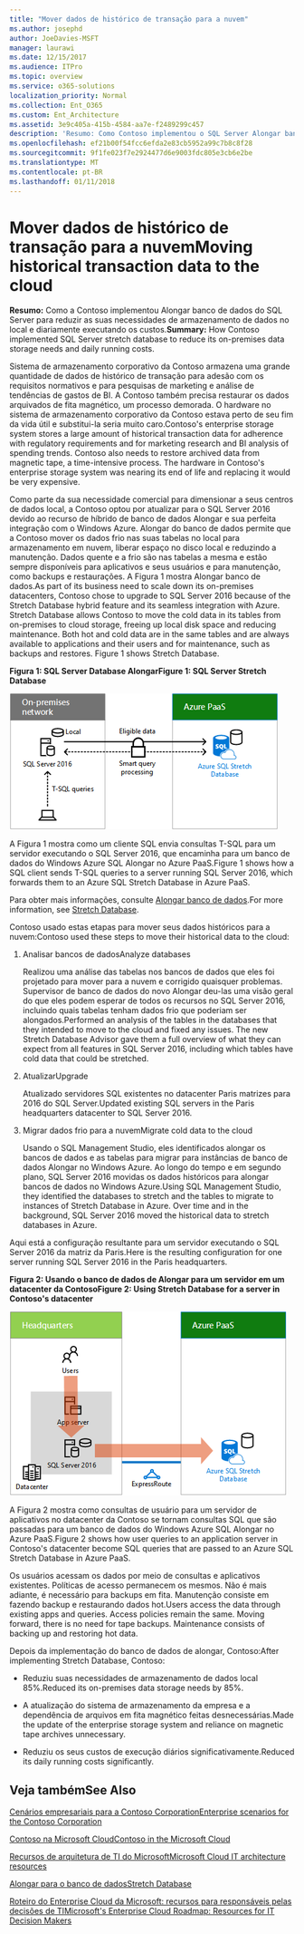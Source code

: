 ```yaml
---
title: "Mover dados de histórico de transação para a nuvem"
ms.author: josephd
author: JoeDavies-MSFT
manager: laurawi
ms.date: 12/15/2017
ms.audience: ITPro
ms.topic: overview
ms.service: o365-solutions
localization_priority: Normal
ms.collection: Ent_O365
ms.custom: Ent_Architecture
ms.assetid: 3e9c405a-415b-4584-aa7e-f2489299c457
description: 'Resumo: Como Contoso implementou o SQL Server Alongar banco de dados para reduzir as suas necessidades de armazenamento de dados no local e diariamente executando os custos.'
ms.openlocfilehash: ef21b00f54fcc6efda2e83cb5952a99c7b8c8f28
ms.sourcegitcommit: 9f1fe023f7e2924477d6e9003fdc805e3cb6e2be
ms.translationtype: MT
ms.contentlocale: pt-BR
ms.lasthandoff: 01/11/2018
---
```

# <a name="moving-historical-transaction-data-to-the-cloud"></a><span data-ttu-id="bde5c-103">Mover dados de histórico de transação para a nuvem</span><span class="sxs-lookup"><span data-stu-id="bde5c-103">Moving historical transaction data to the cloud</span></span>

 <span data-ttu-id="bde5c-104">**Resumo:** Como a Contoso implementou Alongar banco de dados do SQL Server para reduzir as suas necessidades de armazenamento de dados no local e diariamente executando os custos.</span><span class="sxs-lookup"><span data-stu-id="bde5c-104">**Summary:** How Contoso implemented SQL Server stretch database to reduce its on-premises data storage needs and daily running costs.</span></span>
  
<span data-ttu-id="bde5c-p101">Sistema de armazenamento corporativo da Contoso armazena uma grande quantidade de dados de histórico de transação para adesão com os requisitos normativos e para pesquisas de marketing e análise de tendências de gastos de BI. A Contoso também precisa restaurar os dados arquivados de fita magnético, um processo demorada. O hardware no sistema de armazenamento corporativo da Contoso estava perto de seu fim da vida útil e substitui-la seria muito caro.</span><span class="sxs-lookup"><span data-stu-id="bde5c-p101">Contoso's enterprise storage system stores a large amount of historical transaction data for adherence with regulatory requirements and for marketing research and BI analysis of spending trends. Contoso also needs to restore archived data from magnetic tape, a time-intensive process. The hardware in Contoso's enterprise storage system was nearing its end of life and replacing it would be very expensive.</span></span> 
  
<span data-ttu-id="bde5c-p102">Como parte da sua necessidade comercial para dimensionar a seus centros de dados local, a Contoso optou por atualizar para o SQL Server 2016 devido ao recurso de híbrido de banco de dados Alongar e sua perfeita integração com o Windows Azure. Alongar do banco de dados permite que a Contoso mover os dados frio nas suas tabelas no local para armazenamento em nuvem, liberar espaço no disco local e reduzindo a manutenção. Dados quente e a frio são nas tabelas a mesma e estão sempre disponíveis para aplicativos e seus usuários e para manutenção, como backups e restaurações. A Figura 1 mostra Alongar banco de dados.</span><span class="sxs-lookup"><span data-stu-id="bde5c-p102">As part of its business need to scale down its on-premises datacenters, Contoso chose to upgrade to SQL Server 2016 because of the Stretch Database hybrid feature and its seamless integration with Azure. Stretch Database allows Contoso to move the cold data in its tables from on-premises to cloud storage, freeing up local disk space and reducing maintenance. Both hot and cold data are in the same tables and are always available to applications and their users and for maintenance, such as backups and restores. Figure 1 shows Stretch Database.</span></span>
  
<span data-ttu-id="bde5c-112">**Figura 1: SQL Server Database Alongar**</span><span class="sxs-lookup"><span data-stu-id="bde5c-112">**Figure 1: SQL Server Stretch Database**</span></span>

![SQL Server Stretch Database como uma solução de dados híbrida](images/Contoso_Poster/StretchDB01.png)
  
<span data-ttu-id="bde5c-114">A Figura 1 mostra como um cliente SQL envia consultas T-SQL para um servidor executando o SQL Server 2016, que encaminha para um banco de dados do Windows Azure SQL Alongar no Azure PaaS.</span><span class="sxs-lookup"><span data-stu-id="bde5c-114">Figure 1 shows how a SQL client sends T-SQL queries to a server running SQL Server 2016, which forwards them to an Azure SQL Stretch Database in Azure PaaS.</span></span>
  
<span data-ttu-id="bde5c-115">Para obter mais informações, consulte [Alongar banco de dados](https://msdn.microsoft.com/library/dn935011.aspx).</span><span class="sxs-lookup"><span data-stu-id="bde5c-115">For more information, see [Stretch Database](https://msdn.microsoft.com/library/dn935011.aspx).</span></span>
  
<span data-ttu-id="bde5c-116">Contoso usado estas etapas para mover seus dados históricos para a nuvem:</span><span class="sxs-lookup"><span data-stu-id="bde5c-116">Contoso used these steps to move their historical data to the cloud:</span></span>
  
1. <span data-ttu-id="bde5c-117">Analisar bancos de dados</span><span class="sxs-lookup"><span data-stu-id="bde5c-117">Analyze databases</span></span>
    
    <span data-ttu-id="bde5c-p103">Realizou uma análise das tabelas nos bancos de dados que eles foi projetado para mover para a nuvem e corrigido quaisquer problemas. Supervisor de banco de dados do novo Alongar deu-las uma visão geral do que eles podem esperar de todos os recursos no SQL Server 2016, incluindo quais tabelas tenham dados frio que poderiam ser alongados.</span><span class="sxs-lookup"><span data-stu-id="bde5c-p103">Performed an analysis of the tables in the databases that they intended to move to the cloud and fixed any issues. The new Stretch Database Advisor gave them a full overview of what they can expect from all features in SQL Server 2016, including which tables have cold data that could be stretched.</span></span>
    
2. <span data-ttu-id="bde5c-120">Atualizar</span><span class="sxs-lookup"><span data-stu-id="bde5c-120">Upgrade</span></span>
    
    <span data-ttu-id="bde5c-121">Atualizado servidores SQL existentes no datacenter Paris matrizes para 2016 do SQL Server.</span><span class="sxs-lookup"><span data-stu-id="bde5c-121">Updated existing SQL servers in the Paris headquarters datacenter to SQL Server 2016.</span></span>
    
3. <span data-ttu-id="bde5c-122">Migrar dados frio para a nuvem</span><span class="sxs-lookup"><span data-stu-id="bde5c-122">Migrate cold data to the cloud</span></span>
    
    <span data-ttu-id="bde5c-p104">Usando o SQL Management Studio, eles identificados alongar os bancos de dados e as tabelas para migrar para instâncias de banco de dados Alongar no Windows Azure. Ao longo do tempo e em segundo plano, SQL Server 2016 movidas os dados históricos para alongar bancos de dados no Windows Azure.</span><span class="sxs-lookup"><span data-stu-id="bde5c-p104">Using SQL Management Studio, they identified the databases to stretch and the tables to migrate to instances of Stretch Database in Azure. Over time and in the background, SQL Server 2016 moved the historical data to stretch databases in Azure.</span></span>
    
<span data-ttu-id="bde5c-125">Aqui está a configuração resultante para um servidor executando o SQL Server 2016 da matriz da Paris.</span><span class="sxs-lookup"><span data-stu-id="bde5c-125">Here is the resulting configuration for one server running SQL Server 2016 in the Paris headquarters.</span></span>
  
<span data-ttu-id="bde5c-126">**Figura 2: Usando o banco de dados de Alongar para um servidor em um datacenter da Contoso**</span><span class="sxs-lookup"><span data-stu-id="bde5c-126">**Figure 2: Using Stretch Database for a server in Contoso's datacenter**</span></span>

![SQL Server Stretch Database de configuração da Contoso para um único computador que executa o SQL Server](images/Contoso_Poster/StretchDB02.png)

  
<span data-ttu-id="bde5c-128">A Figura 2 mostra como consultas de usuário para um servidor de aplicativos no datacenter da Contoso se tornam consultas SQL que são passadas para um banco de dados do Windows Azure SQL Alongar no Azure PaaS.</span><span class="sxs-lookup"><span data-stu-id="bde5c-128">Figure 2 shows how user queries to an application server in Contoso's datacenter become SQL queries that are passed to an Azure SQL Stretch Database in Azure PaaS.</span></span>
  
<span data-ttu-id="bde5c-p105">Os usuários acessam os dados por meio de consultas e aplicativos existentes. Políticas de acesso permanecem os mesmos. Não é mais adiante, é necessário para backups em fita. Manutenção consiste em fazendo backup e restaurando dados hot.</span><span class="sxs-lookup"><span data-stu-id="bde5c-p105">Users access the data through existing apps and queries. Access policies remain the same. Moving forward, there is no need for tape backups. Maintenance consists of backing up and restoring hot data.</span></span>
  
<span data-ttu-id="bde5c-133">Depois da implementação do banco de dados de alongar, Contoso:</span><span class="sxs-lookup"><span data-stu-id="bde5c-133">After implementing Stretch Database, Contoso:</span></span>
  
- <span data-ttu-id="bde5c-134">Reduziu suas necessidades de armazenamento de dados local 85%.</span><span class="sxs-lookup"><span data-stu-id="bde5c-134">Reduced its on-premises data storage needs by 85%.</span></span>
    
- <span data-ttu-id="bde5c-135">A atualização do sistema de armazenamento da empresa e a dependência de arquivos em fita magnético feitas desnecessárias.</span><span class="sxs-lookup"><span data-stu-id="bde5c-135">Made the update of the enterprise storage system and reliance on magnetic tape archives unnecessary.</span></span>
    
- <span data-ttu-id="bde5c-136">Reduziu os seus custos de execução diários significativamente.</span><span class="sxs-lookup"><span data-stu-id="bde5c-136">Reduced its daily running costs significantly.</span></span>
    
## <a name="see-also"></a><span data-ttu-id="bde5c-137">Veja também</span><span class="sxs-lookup"><span data-stu-id="bde5c-137">See Also</span></span>

[<span data-ttu-id="bde5c-138">Cenários empresariais para a Contoso Corporation</span><span class="sxs-lookup"><span data-stu-id="bde5c-138">Enterprise scenarios for the Contoso Corporation</span></span>](enterprise-scenarios-for-the-contoso-corporation.md)
  
[<span data-ttu-id="bde5c-139">Contoso na Microsoft Cloud</span><span class="sxs-lookup"><span data-stu-id="bde5c-139">Contoso in the Microsoft Cloud</span></span>](contoso-in-the-microsoft-cloud.md)
  
[<span data-ttu-id="bde5c-140">Recursos de arquitetura de TI do Microsoft</span><span class="sxs-lookup"><span data-stu-id="bde5c-140">Microsoft Cloud IT architecture resources</span></span>](microsoft-cloud-it-architecture-resources.md)

[<span data-ttu-id="bde5c-141">Alongar para o banco de dados</span><span class="sxs-lookup"><span data-stu-id="bde5c-141">Stretch Database</span></span>](https://msdn.microsoft.com/library/dn935011.aspx)
  
[<span data-ttu-id="bde5c-142">Roteiro do Enterprise Cloud da Microsoft: recursos para responsáveis pelas decisões de TI</span><span class="sxs-lookup"><span data-stu-id="bde5c-142">Microsoft's Enterprise Cloud Roadmap: Resources for IT Decision Makers</span></span>](https://sway.com/FJ2xsyWtkJc2taRD)




